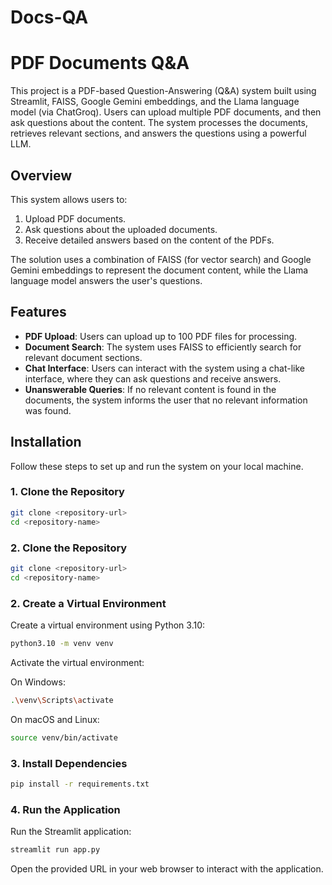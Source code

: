 # Docs-QA

# PDF Documents Q&A

This project is a PDF-based Question-Answering (Q&A) system built using Streamlit, FAISS, Google Gemini embeddings, and the Llama language model (via ChatGroq). Users can upload multiple PDF documents, and then ask questions about the content. The system processes the documents, retrieves relevant sections, and answers the questions using a powerful LLM.


## Overview

This system allows users to:
1. Upload PDF documents.
2. Ask questions about the uploaded documents.
3. Receive detailed answers based on the content of the PDFs.

The solution uses a combination of FAISS (for vector search) and Google Gemini embeddings to represent the document content, while the Llama language model answers the user's questions.

## Features

- **PDF Upload**: Users can upload up to 100 PDF files for processing.
- **Document Search**: The system uses FAISS to efficiently search for relevant document sections.
- **Chat Interface**: Users can interact with the system using a chat-like interface, where they can ask questions and receive answers.
- **Unanswerable Queries**: If no relevant content is found in the documents, the system informs the user that no relevant information was found.

## Installation

Follow these steps to set up and run the system on your local machine.

### 1. Clone the Repository

```bash
git clone <repository-url>
cd <repository-name>
```

### 2. Clone the Repository

```bash
git clone <repository-url>
cd <repository-name>
```

### 2. Create a Virtual Environment

Create a virtual environment using Python 3.10:

```bash
python3.10 -m venv venv
```
Activate the virtual environment:

On Windows:
```bash
.\venv\Scripts\activate
```
On macOS and Linux:
```bash
source venv/bin/activate
```

### 3. Install Dependencies

```bash
pip install -r requirements.txt
```

### 4. Run the Application
Run the Streamlit application:

```bash
streamlit run app.py
```

Open the provided URL in your web browser to interact with the application.
